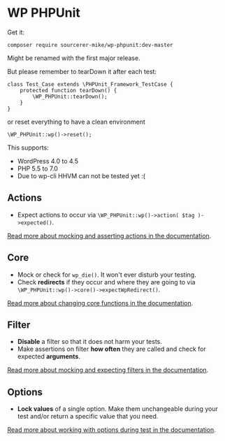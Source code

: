 # WP PHPUnit

Get it:

	composer require sourcerer-mike/wp-phpunit:dev-master

Might be renamed with the first major release.

But please remember to tearDown it after each test:

	class Test_Case extends \PHPUnit_Framework_TestCase {
		protected function tearDown() {
			\WP_PHPUnit::tearDown();
		}
	}

or reset everything to have a clean environment

	\WP_PHPUnit::wp()->reset();

This supports:

- WordPress 4.0 to 4.5
- PHP 5.5 to 7.0
- Due to wp-cli HHVM can not be tested yet :(

## Actions

- Expect actions to occur via `\WP_PHPUnit::wp()->action( $tag )->expected()`.

[Read more about mocking and asserting actions in the documentation](docs/wordpress/actions.md).

## Core

- Mock or check for `wp_die()`.
  It won't ever disturb your testing.
- Check **redirects** if they occur
  and where they are going to via `\WP_PHPUnit::wp()->core()->expectWpRedirect()`.


[Read more about changing core functions in the documentation](docs/wordpress/core.md).

## Filter

- **Disable** a filter
  so that it does not harm your tests.
- Make assertions on filter
  **how often** they are called
  and check for expected **arguments**.

[Read more about mocking and expecting filters in the documentation](docs/wordpress/filter.md).

## Options

- **Lock values** of a single option.
  Make them unchangeable during your test
  and/or return a specific value that you need.

[Read more about working with options during test in the documentation](docs/wordpress/options.md).
